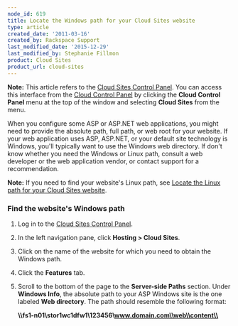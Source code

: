 ```yaml
---
node_id: 619
title: Locate the Windows path for your Cloud Sites website
type: article
created_date: '2011-03-16'
created_by: Rackspace Support
last_modified_date: '2015-12-29'
last_modified_by: Stephanie Fillmon
product: Cloud Sites
product_url: cloud-sites
---
```


**Note:** This article refers to the [Cloud Sites Control Panel](https://manage.rackspacecloud.com/). You can access this interface from the [Cloud Control Panel](https://mycloud.rackspace.com/)
by clicking the **Cloud Control Panel** menu at the top of the window
and selecting **Cloud Sites** from the menu.

When you configure some ASP or ASP.NET web applications, you might need
to provide the absolute path, full path, or web root for your website.
If your web application uses ASP, ASP.NET, or your default site
technology is Windows, you'll typically want to use the Windows web
directory. If don't know whether you need the Windows or Linux path,
consult a web developer or the web application vendor, or contact
support for a recommendation.

**Note:** If you need to find your website's Linux path, see [Locate the Linux path for your Cloud Sites website](/how-to/locate-the-linux-path-for-your-cloud-sites-website).

### Find the website's Windows path

1.  Log in to the [Cloud Sites Control Panel](https://manage.rackspacecloud.com).
2.  In the left navigation pane, click **Hosting > Cloud Sites**.
3.  Click on the name of the website for which you need to obtain the
    Windows path.
4.  Click the **Features** tab.
5.  Scroll to the bottom of the page to the **Server-side Paths**
    section.
    Under **Windows Info**, the absolute path to your ASP Windows site
    is the one labeled **Web directory**. The path should resemble the
    following format:
    
    **\\\\fs1-n01\\stor1wc1dfw1\\123456\\www.domain.com\\web\\content\\**

